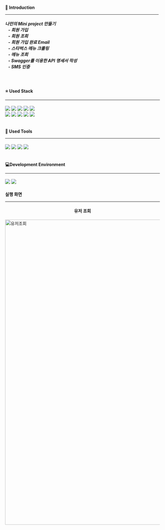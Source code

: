 <h4> 📢 Introduction <hr width=500/></h4>
  <h5>
    나만의 Mini project 만들기<br>
      &nbsp;&nbsp;&nbsp;- 회원 가입<br>
      &nbsp;&nbsp;&nbsp;- 회원 조회<br>
      &nbsp;&nbsp;&nbsp;- 회원 가입 완료 Email<br>
      &nbsp;&nbsp;&nbsp;- 스타벅스 메뉴 크롤링<br>
      &nbsp;&nbsp;&nbsp;- 메뉴 조회<br>
      &nbsp;&nbsp;&nbsp;- Swagger를 이용한 API 명세서 작성<br>
      &nbsp;&nbsp;&nbsp;- SMS 인증<br>
  </h5>
<br>
  <h4> ⭐ Used Stack <hr/> </h4>
  <div>
    <img src="https://img.shields.io/badge/Javascript-F7DF1E?style=flat&logo=javascript&logoColor=black">
    <img src="https://img.shields.io/badge/Node.js-339933?style=flat&logo=nodedotjs&logoColor=white">
    <img src="https://img.shields.io/badge/Nodemon-76D04B?style=flat&logo=nodemon&logoColor=black">
    <img src="https://img.shields.io/badge/Express-000000?style=flat&logo=express&logoColor=white">
    <img src="https://img.shields.io/badge/Swagger-85EA2D?style=flat&logo=swagger&logoColor=black">
    <br>
    <img src="https://img.shields.io/badge/MongoDB-47A248?style=flat&logo=mongodb&logoColor=white">
    <img src="https://img.shields.io/badge/Mongoose-880000?style=flat&logo=mongoose&logoColor=white">
    <img src="https://img.shields.io/badge/HTML-E34F26?style=flat&logo=html5&logoColor=white">
    <img src="https://img.shields.io/badge/CSS-1572B6?style=flat&logo=css3&logoColor=white">
    <img src="https://img.shields.io/badge/.ENV-ECD53F?style=flat&logo=dotenv&logoColor=black">  
  </div>
  <br>
  <h4> 📘 Used Tools <hr/> </h4>
  <div>
    <img src="https://img.shields.io/badge/Visual Studio Code-007ACC?style=flat&logo=visualstudiocode&logoColor=white">
    <img src="https://img.shields.io/badge/Postman-FF6C37?style=flat&logo=postman&logoColor=white">
    <img src="https://img.shields.io/badge/Github-181717?style=flat&logo=github&logoColor=white">
    <img src="https://img.shields.io/badge/MongoDB Comapss-47A248?style=flat&logo=mongodbcomapss&logoColor=white">
  </div>
  <br>
  <h4> 💻Development Environment <hr/> </h4>
  <div>
    <img src="https://img.shields.io/badge/MacOS-000000?style=flat&logo=macos&logoColor=white">
    <img src="https://img.shields.io/badge/Apple-000000?style=flat&logo=apple&logoColor=white">
  </div>
<h4> 실행 화면 <hr/></h4>

<h4 align="center"> 유저 조회 </h4>
<img width="993" alt="유저조회" src="https://github.com/hs06146/mini-project/assets/23402775/d2441ca5-fdf3-488e-ba6f-3a5a7b050e4d">
